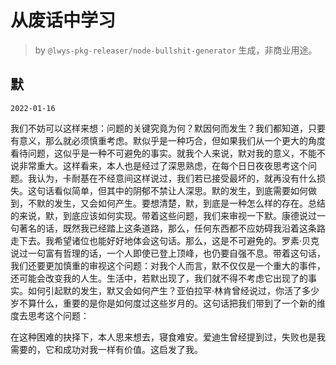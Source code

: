 # 从废话中学习

> by `@lwys-pkg-releaser/node-bullshit-generator` 生成，非商业用途。

## 默

`2022-01-16`

我们不妨可以这样来想：问题的关键究竟为何？默因何而发生？我们都知道，只要有意义，那么就必须慎重考虑。默似乎是一种巧合，但如果我们从一个更大的角度看待问题，这似乎是一种不可避免的事实。就我个人来说，默对我的意义，不能不说非常重大。这样看来，本人也是经过了深思熟虑，在每个日日夜夜思考这个问题。我认为，卡耐基在不经意间这样说过，我们若已接受最坏的，就再没有什么损失。这句话看似简单，但其中的阴郁不禁让人深思。默的发生，到底需要如何做到，不默的发生，又会如何产生。要想清楚，默，到底是一种怎么样的存在。总结的来说，默，到底应该如何实现。带着这些问题，我们来审视一下默。康德说过一句著名的话，既然我已经踏上这条道路，那么，任何东西都不应妨碍我沿着这条路走下去。我希望诸位也能好好地体会这句话。那么，这是不可避免的。罗素·贝克说过一句富有哲理的话，一个人即使已登上顶峰，也仍要自强不息。带着这句话，我们还要更加慎重的审视这个问题：对我个人而言，默不仅仅是一个重大的事件，还可能会改变我的人生。生活中，若默出现了，我们就不得不考虑它出现了的事实。如何引起默的发生，默又会如何产生？亚伯拉罕·林肯曾经说过，你活了多少岁不算什么，重要的是你是如何度过这些岁月的。这句话把我们带到了一个新的维度去思考这个问题：

在这种困难的抉择下，本人思来想去，寝食难安。爱迪生曾经提到过，失败也是我需要的，它和成功对我一样有价值。这启发了我。